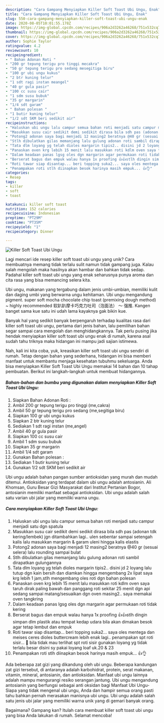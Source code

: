 ```yaml
---
description: "Cara Gampang Menyiapkan Killer Soft Toast Ubi Ungu, Enak"
title: "Cara Gampang Menyiapkan Killer Soft Toast Ubi Ungu, Enak"
slug: 550-cara-gampang-menyiapkan-killer-soft-toast-ubi-ungu-enak
date: 2020-08-05T10:01:55.178Z
image: https://img-global.cpcdn.com/recipes/906a2d3262a46268/751x532cq70/killer-soft-toast-ubi-ungu-foto-resep-utama.jpg
thumbnail: https://img-global.cpcdn.com/recipes/906a2d3262a46268/751x532cq70/killer-soft-toast-ubi-ungu-foto-resep-utama.jpg
cover: https://img-global.cpcdn.com/recipes/906a2d3262a46268/751x532cq70/killer-soft-toast-ubi-ungu-foto-resep-utama.jpg
author: Sophie Taylor
ratingvalue: 4.2
reviewcount: 10
recipeingredient:
- " Bahan Adonan Roti "
- "200 gr tepung terigu pro tinggi mecakra"
- "50 gr tepung terigu pro sedang mesegitiga biru"
- "100 gr ubi ungu kukus"
- "2 btr kuning telur"
- "1 sdt ragi instan meangel"
- "40 gr gula pasir"
- "100 cc susu cair"
- "1 sdm susu bubuk"
- "35 gr margarin"
- "1/4 sdt garam"
- " Bahan polesan "
- "1 butir kuning telur"
- "1/2 sdt SKM beri sedikit air"
recipeinstructions:
- "Haluskan ubi ungu lalu campur semua bahan roti menjadi satu campur menjadi satu dgn spatula"
- "Masukkan susu cair sedikit demi sedikit dirasa bila sdh pas (adonan tdk kering/lembek) jgn ditambahkan lagi.. ulen sebentar sampai setengah kalis lalu masukkan margarin &amp; garam uleni hingga kalis elastis"
- "Potong2 adonan saya bagi menjadi 12 masing2 beratnya @40 gr (sesuai selera) lalu rounding sampai bulat"
- "Stlh dibulatkan gilas memanjang lalu gulung adonan roti sambil dirapatkan gulungannya"
- "Tata dlm loyang yg telah dioles margarin tipis2.. disini jd 2 loyang lalu tutup dgn kain bersih dan diamkan hingga mengembang 2x lipat saya krg lebih 1 jam,stlh mengembang oles roti dgn bahan polesan"
- "Panaskan oven krg lebih 15 menit lalu masukkan roti kdlm oven saya taruh dirak paling bawah dan panggang roti sekitar 25 menit dgn api sedang sampai matang/sesuaikan dgn oven masing2.. saya memakai oven tangkring"
- "Dalam keadaan panas lgsg oles dgn margarin agar permukaan roti tidak kering"
- "Berserat bagus dan empuk walau hanya 1x proofing 👍👍stlh dingin simpan dlm plastik atau tempat kedap udara bila akan dimakan besok agar tetap lembut dan empuk"
- "Roti tawar siap disantap... beri topping suka2... saya oles mentega dan meises ceres dioles buttercream lebih enak lagi.. penampakan spt roti sisir... 🤭 bila tidak mau terlihat spt roti sisir gunakan loyang yg tidak terlalu besar disini sy pakai loyang loaf uk.20 &amp; 23"
- "Penampakan roti stlh diinapkan besok harinya masih empuk... 👍👌"
categories:
- Resep
tags:
- killer
- soft
- toast

katakunci: killer soft toast 
nutrition: 152 calories
recipecuisine: Indonesian
preptime: "PT29M"
cooktime: "PT35M"
recipeyield: "1"
recipecategory: Dinner

---
```



![Killer Soft Toast Ubi Ungu](https://img-global.cpcdn.com/recipes/906a2d3262a46268/751x532cq70/killer-soft-toast-ubi-ungu-foto-resep-utama.jpg)

Lagi mencari ide resep killer soft toast ubi ungu yang unik? Cara membuatnya memang tidak terlalu sulit namun tidak gampang juga. Kalau salah mengolah maka hasilnya akan hambar dan bahkan tidak sedap. Padahal killer soft toast ubi ungu yang enak seharusnya punya aroma dan cita rasa yang bisa memancing selera kita.

Ubi ungu, makanan yang tergabung dalam jenis umbi-umbian, memiliki kulit dan daging umbi yang berwarna ungu kehitaman. Ubi ungu mengandung pigment. super soft mocha chocolate chip toast (premixing dough method) ~ highly recommended 软趴趴摩卡巧克力吐司（泡面法） ～ 强推. Kangen banget sama kue satu ini udah lama kayaknya gak bikin kue.

Banyak hal yang sedikit banyak berpengaruh terhadap kualitas rasa dari killer soft toast ubi ungu, pertama dari jenis bahan, lalu pemilihan bahan segar sampai cara mengolah dan menghidangkannya. Tak perlu pusing jika hendak menyiapkan killer soft toast ubi ungu enak di rumah, karena asal sudah tahu triknya maka hidangan ini mampu jadi sajian istimewa.


Nah, kali ini kita coba, yuk, kreasikan killer soft toast ubi ungu sendiri di rumah. Tetap dengan bahan yang sederhana, hidangan ini bisa memberi manfaat untuk membantu menjaga kesehatan tubuhmu sekeluarga. Anda bisa menyiapkan Killer Soft Toast Ubi Ungu memakai 14 bahan dan 10 tahap pembuatan. Berikut ini langkah-langkah untuk membuat hidangannya.

<!--inarticleads1-->

##### Bahan-bahan dan bumbu yang digunakan dalam menyiapkan Killer Soft Toast Ubi Ungu:

1. Siapkan  Bahan Adonan Roti :
1. Ambil 200 gr tepung terigu pro tinggi (me,cakra)
1. Ambil 50 gr tepung terigu pro sedang (me,segitiga biru)
1. Siapkan 100 gr ubi ungu kukus
1. Siapkan 2 btr kuning telur
1. Sediakan 1 sdt ragi instan (me,angel)
1. Ambil 40 gr gula pasir
1. Siapkan 100 cc susu cair
1. Ambil 1 sdm susu bubuk
1. Siapkan 35 gr margarin
1. Ambil 1/4 sdt garam
1. Gunakan  Bahan polesan :
1. Sediakan 1 butir kuning telur
1. Gunakan 1/2 sdt SKM beri sedikit air


Ubi ungu adalah bahan pangan sumber antioksidan yang murah dan mudah ditemui. Antioksidan yang terdapat dalam ubi ungu adalah antosianin. Ali Khomsan, Guru Besar Gizi Masyarakat dari Institut Pertanian Bogor, antosianin memiliki manfaat sebagai antioksidan. Ubi ungu adalah salah satu varian ubi jalar yang memiliki warna ungu. 

<!--inarticleads2-->

##### Cara menyiapkan Killer Soft Toast Ubi Ungu:

1. Haluskan ubi ungu lalu campur semua bahan roti menjadi satu campur menjadi satu dgn spatula
1. Masukkan susu cair sedikit demi sedikit dirasa bila sdh pas (adonan tdk kering/lembek) jgn ditambahkan lagi.. ulen sebentar sampai setengah kalis lalu masukkan margarin &amp; garam uleni hingga kalis elastis
1. Potong2 adonan saya bagi menjadi 12 masing2 beratnya @40 gr (sesuai selera) lalu rounding sampai bulat
1. Stlh dibulatkan gilas memanjang lalu gulung adonan roti sambil dirapatkan gulungannya
1. Tata dlm loyang yg telah dioles margarin tipis2.. disini jd 2 loyang lalu tutup dgn kain bersih dan diamkan hingga mengembang 2x lipat saya krg lebih 1 jam,stlh mengembang oles roti dgn bahan polesan
1. Panaskan oven krg lebih 15 menit lalu masukkan roti kdlm oven saya taruh dirak paling bawah dan panggang roti sekitar 25 menit dgn api sedang sampai matang/sesuaikan dgn oven masing2.. saya memakai oven tangkring
1. Dalam keadaan panas lgsg oles dgn margarin agar permukaan roti tidak kering
1. Berserat bagus dan empuk walau hanya 1x proofing 👍👍stlh dingin simpan dlm plastik atau tempat kedap udara bila akan dimakan besok agar tetap lembut dan empuk
1. Roti tawar siap disantap... beri topping suka2... saya oles mentega dan meises ceres dioles buttercream lebih enak lagi.. penampakan spt roti sisir... 🤭 bila tidak mau terlihat spt roti sisir gunakan loyang yg tidak terlalu besar disini sy pakai loyang loaf uk.20 &amp; 23
1. Penampakan roti stlh diinapkan besok harinya masih empuk... 👍👌


Ada beberapa zat gizi yang dikandung oleh ubi ungu. Beberapa kandungan zat gizi tersebut, di antaranya adalah karbohidrat, protein, serat makanan, vitamin, mineral, antosianin, dan antioksidan. Manfaat ubi ungu lainnya adalah mampu mengurangi resiko serangan jantung. Ubi ungu mengandung antosianin yang berfungsi sebagai anti oksidan bagi Manfaat Ubi Ungu- Siapa yang tidak mengenal ubi ungu, Anda dan hampir semua orang pasti tahu bahkan pernah merasakan manisnya ubi ungu. Ubi ungu adalah salah satu jenis ubi jalar yang memiliki warna unik yang di gemari banyak orang. 

Bagaimana? Gampang kan? Itulah cara membuat killer soft toast ubi ungu yang bisa Anda lakukan di rumah. Selamat mencoba!
